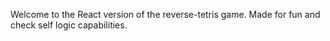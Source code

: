 Welcome to the React version of the reverse-tetris game. Made for fun and check self logic capabilities.
